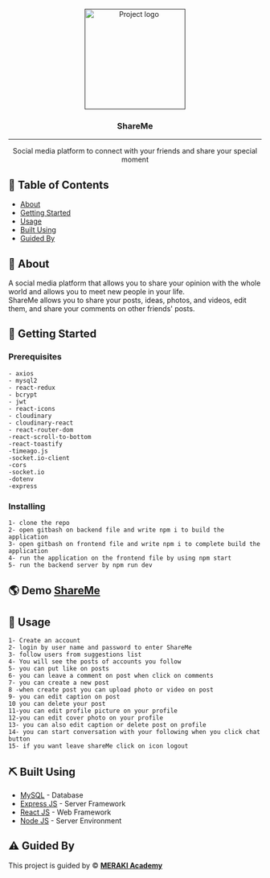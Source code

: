 <p align="center">
  <a href="" rel="noopener">
 <img width=200px height=200px src="https://res.cloudinary.com/dvg9eijgb/image/upload/v1645002900/su1xnqw4k9jxcaxmyuwu.png" alt="Project logo"></a>
</p>

<h3 align="center">ShareMe</h3>

---

<p align="center"> Social media platform to connect with your friends and share your special moment
    <br> 
</p>

## 📝 Table of Contents

- [About](#about)
- [Getting Started](#getting_started)
- [Usage](#usage)
- [Built Using](#built_using)
- [Guided By](#guided_by)

## 🧐 About <a name = "about"></a>

A social media platform that allows you to share your opinion with the whole world and allows you to meet new people in your life.
<br>
ShareMe allows you to share your posts, ideas, photos, and videos, edit them, and share your comments on other friends' posts.

## 🏁 Getting Started <a name = "getting_started"></a>

### Prerequisites

```
- axios
- mysql2
- react-redux
- bcrypt
- jwt
- react-icons
- cloudinary
- cloudinary-react
- react-router-dom
-react-scroll-to-bottom
-react-toastify
-timeago.js
-socket.io-client
-cors
-socket.io
-dotenv
-express

```

### Installing

```
1- clone the repo
2- open gitbash on backend file and write npm i to build the application
3- open gitbash on frontend file and write npm i to complete build the application
4- run the application on the frontend file by using npm start
5- run the backend server by npm run dev

```
## 🌎 Demo <a name="Demo"></a> **[ShareMe](https://sharee-mee.netlify.app/)**

## 🎈 Usage <a name="usage"></a>

```
1- Create an account
2- login by user name and password to enter ShareMe
3- follow users from suggestions list
4- You will see the posts of accounts you follow
5- you can put like on posts
6- you can leave a comment on post when click on comments
7- you can create a new post
8 -when create post you can upload photo or video on post
9- you can edit caption on post
10 you can delete your post
11-you can edit profile picture on your profile
12-you can edit cover photo on your profile
13- you can also edit caption or delete post on profile
14- you can start conversation with your following when you click chat button
15- if you want leave shareMe click on icon logout

```

## ⛏️ Built Using <a name = "built_using"></a>

- [MySQL](https://www.mysql.com/) - Database
- [Express JS](https://expressjs.com/) - Server Framework
- [React JS](https://https://reactjs.org/) - Web Framework
- [Node JS](https://nodejs.org/en/) - Server Environment

## ⚠️ Guided By <a name = "guided_by"></a>

This project is guided by ©️ **[MERAKI Academy](https://www.meraki-academy.org)**
